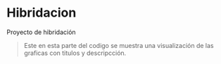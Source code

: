 # Hibridacion
Proyecto de hibridación
>Este en esta parte del codigo se muestra una visualización de las graficas con titulos y descripcción. 

